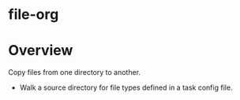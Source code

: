 # file-org

# Overview

Copy files from one directory to another. 

- Walk a source directory for file types defined in a task config file.
